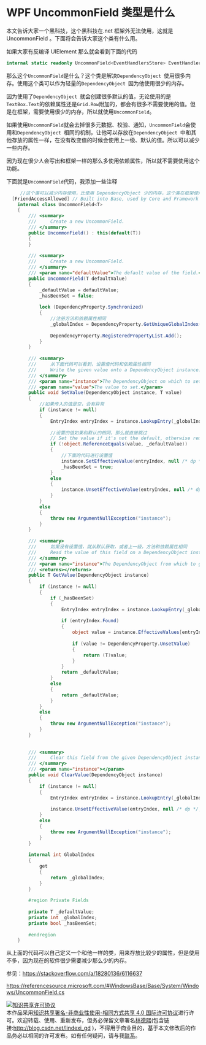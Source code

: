 
# WPF UncommonField 类型是什么

本文告诉大家一个黑科技，这个黑科技在.net 框架外无法使用，这就是 UncommonField 。下面将会告诉大家这个类有什么用。

<!--more-->


<!-- csdn -->

<!-- 标签：WPF，.net framework,.net源代码,源代码分析 -->

如果大家有反编译 UIElement 那么就会看到下面的代码

```csharp
internal static readonly UncommonField<EventHandlersStore> EventHandlersStoreField = new UncommonField<EventHandlersStore>();
```

那么这个`UncommonField`是什么？这个类是解决`DependencyObject `使用很多内存。使用这个类可以作为轻量的`DependencyObject `因为他使用很少的内存。

因为使用了`DependencyObject `就会创建很多默认的值，无论使用的是`TextBox.Text`的依赖属性还是`Grid.Row`附加的，都会有很多不需要使用的值。但是在框架，需要使用很少的内存，所以就使用`UncommonField`。

如果使用`UncommonField`就会去掉很多元数据、校验、通知，`UncommonField`会使用和`DependencyObject `相同的机制，让他可以存放在`DependencyObject `中和其他存放的属性一样，在没有改变值的时候会使用上一级、默认的值。所以可以减少一些内存。

因为现在很少人会写出和框架一样的那么多使用依赖属性，所以就不需要使用这个功能。

下面就是`UncommonField`代码，我添加一些注释

```csharp
     //这个类可以减少内存使用，比使用 DependencyObject 少的内存，这个类在框架使用，不在外面使用
  [FriendAccessAllowed] // Built into Base, used by Core and Framework
    internal class UncommonField<T>
    {
        /// <summary>
        ///     Create a new UncommonField.
        /// </summary>
        public UncommonField() : this(default(T))
        {
        }
 
        /// <summary>
        ///     Create a new UncommonField.
        /// </summary>
        /// <param name="defaultValue">The default value of the field.</param>
        public UncommonField(T defaultValue)
        {
            _defaultValue = defaultValue;
            _hasBeenSet = false;
 
            lock (DependencyProperty.Synchronized)
            {
            	//注册方法和依赖属性相同
                _globalIndex = DependencyProperty.GetUniqueGlobalIndex(null, null);
 
                DependencyProperty.RegisteredPropertyList.Add();
            }
        }
 
        /// <summary>
        ///     从下面代码可以看到，设置值代码和依赖属性相同
        ///     Write the given value onto a DependencyObject instance.
        /// </summary>
        /// <param name="instance">The DependencyObject on which to set the value.</param>
        /// <param name="value">The value to set.</param>
        public void SetValue(DependencyObject instance, T value)
        {
        	//如果传入的值是空，会有异常
            if (instance != null)
            {
                EntryIndex entryIndex = instance.LookupEntry(_globalIndex);
 
                //设置的值如果和默认的相同，那么就直接跳过
                // Set the value if it's not the default, otherwise remove the value.
                if (!object.ReferenceEquals(value, _defaultValue))
                {
                	//下面的代码进行设置值
                    instance.SetEffectiveValue(entryIndex, null /* dp */, _globalIndex, null /* metadata */, value, BaseValueSourceInternal.Local);
                    _hasBeenSet = true;
                }
                else
                {
                    instance.UnsetEffectiveValue(entryIndex, null /* dp */, null /* metadata */);
                }
            }
            else
            {
                throw new ArgumentNullException("instance");
            }
        }
 
        /// <summary>
        ///     如果没有设置值，就从默认获取，或者上一级，方法和依赖属性相同
        ///     Read the value of this field on a DependencyObject instance.
        /// </summary>
        /// <param name="instance">The DependencyObject from which to get the value.</param>
        /// <returns></returns>
        public T GetValue(DependencyObject instance)
        {
            if (instance != null)
            {
                if (_hasBeenSet)
                {
                    EntryIndex entryIndex = instance.LookupEntry(_globalIndex);
 
                    if (entryIndex.Found)
                    {
                        object value = instance.EffectiveValues[entryIndex.Index].LocalValue;
 
                        if (value != DependencyProperty.UnsetValue)
                        {
                            return (T)value;
                        }
                    }
                    return _defaultValue;
                }
                else
                {
                    return _defaultValue;
                }
            }
            else
            {
                throw new ArgumentNullException("instance");
            }
        }
 
 
        /// <summary>
        ///     Clear this field from the given DependencyObject instance.
        /// </summary>
        /// <param name="instance"></param>
        public void ClearValue(DependencyObject instance)
        {
            if (instance != null)
            {
                EntryIndex entryIndex = instance.LookupEntry(_globalIndex);
 
                instance.UnsetEffectiveValue(entryIndex, null /* dp */, null /* metadata */);
            }
            else
            {
                throw new ArgumentNullException("instance");
            }
        }
 
        internal int GlobalIndex
        {
            get
            {
                return _globalIndex;
            }
        }
 
        #region Private Fields
 
        private T _defaultValue;
        private int _globalIndex;
        private bool _hasBeenSet;
 
        #endregion
    }
```

从上面的代码可以自己定义一个和他一样的类，用来存放比较少的属性，但是使用不多，因为现在的软件很少需要减少那么少的内存。

参见：https://stackoverflow.com/a/18280136/6116637

https://referencesource.microsoft.com/#WindowsBase/Base/System/Windows/UncommonField.cs





<a rel="license" href="http://creativecommons.org/licenses/by-nc-sa/4.0/"><img alt="知识共享许可协议" style="border-width:0" src="https://licensebuttons.net/l/by-nc-sa/4.0/88x31.png" /></a><br />本作品采用<a rel="license" href="http://creativecommons.org/licenses/by-nc-sa/4.0/">知识共享署名-非商业性使用-相同方式共享 4.0 国际许可协议</a>进行许可。欢迎转载、使用、重新发布，但务必保留文章署名[林德熙](http://blog.csdn.net/lindexi_gd)(包含链接:http://blog.csdn.net/lindexi_gd )，不得用于商业目的，基于本文修改后的作品务必以相同的许可发布。如有任何疑问，请与我[联系](mailto:lindexi_gd@163.com)。